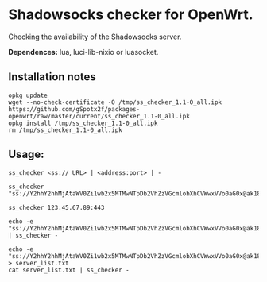 # Shadowsocks checker for OpenWrt.
Checking the availability of the Shadowsocks server.

**Dependences:** lua, luci-lib-nixio or luasocket.

## Installation notes

    opkg update
    wget --no-check-certificate -O /tmp/ss_checker_1.1-0_all.ipk https://github.com/gSpotx2f/packages-openwrt/raw/master/current/ss_checker_1.1-0_all.ipk
    opkg install /tmp/ss_checker_1.1-0_all.ipk
    rm /tmp/ss_checker_1.1-0_all.ipk

## Usage:

    ss_checker <ss:// URL> | <address:port> | -

    ss_checker "ss://Y2hhY2hhMjAtaWV0Zi1wb2x5MTMwNTpDb2VhZzVGcmlobXhCVWwxVVo0aG0x@ak1834.www.outline.network.fr8678825324247b8176d59f83c30bd94d23d2e3ac5cd4a743bkwqeikvdyufr.cyou:443#www.outline.network%20(NL)"

    ss_checker 123.45.67.89:443

    echo -e "ss://Y2hhY2hhMjAtaWV0Zi1wb2x5MTMwNTpDb2VhZzVGcmlobXhCVWwxVVo0aG0x@ak1834.www.outline.network.fr8678825324247b8176d59f83c30bd94d23d2e3ac5cd4a743bkwqeikvdyufr.cyou:443#www.outline.network%20(NL)\n123.45.67.89:443" | ss_checker -

    echo -e "ss://Y2hhY2hhMjAtaWV0Zi1wb2x5MTMwNTpDb2VhZzVGcmlobXhCVWwxVVo0aG0x@ak1834.www.outline.network.fr8678825324247b8176d59f83c30bd94d23d2e3ac5cd4a743bkwqeikvdyufr.cyou:443#www.outline.network%20(NL)\n123.45.67.89:443" > server_list.txt
    cat server_list.txt | ss_checker -
